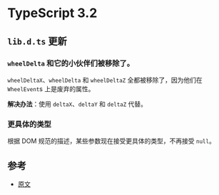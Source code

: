 # TypeScript 3.2

## `lib.d.ts` 更新

### `wheelDelta` 和它的小伙伴们被移除了。

`wheelDeltaX`、`wheelDelta` 和 `wheelDeltaZ` 全都被移除了，因为他们在 `WheelEvent`s 上是废弃的属性。

**解决办法**：使用 `deltaX`、`deltaY` 和 `deltaZ` 代替。

### 更具体的类型

根据 DOM 规范的描述，某些参数现在接受更具体的类型，不再接受 `null`。

## 参考

- [原文](https://github.com/Microsoft/TypeScript-wiki/blob/master/Breaking-Changes.md#typescript-32)
